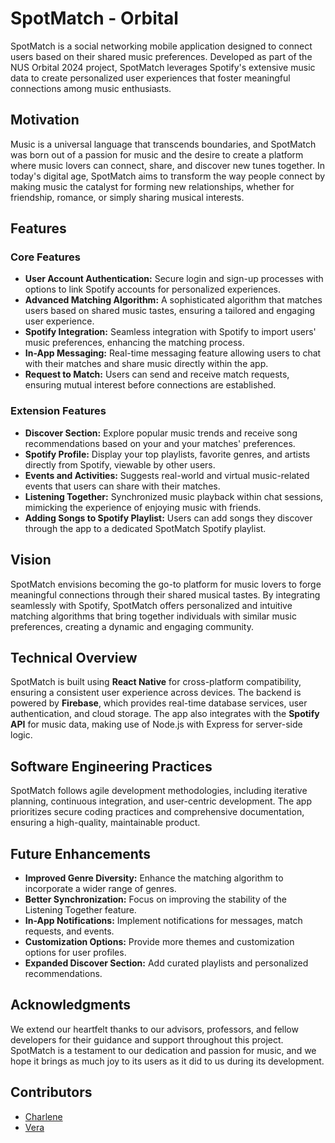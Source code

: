# SpotMatch - Orbital

SpotMatch is a social networking mobile application designed to connect users based on their shared music preferences. Developed as part of the NUS Orbital 2024 project, SpotMatch leverages Spotify's extensive music data to create personalized user experiences that foster meaningful connections among music enthusiasts.

## Motivation

Music is a universal language that transcends boundaries, and SpotMatch was born out of a passion for music and the desire to create a platform where music lovers can connect, share, and discover new tunes together. In today's digital age, SpotMatch aims to transform the way people connect by making music the catalyst for forming new relationships, whether for friendship, romance, or simply sharing musical interests.

## Features

### Core Features
- **User Account Authentication:** Secure login and sign-up processes with options to link Spotify accounts for personalized experiences.
- **Advanced Matching Algorithm:** A sophisticated algorithm that matches users based on shared music tastes, ensuring a tailored and engaging user experience.
- **Spotify Integration:** Seamless integration with Spotify to import users' music preferences, enhancing the matching process.
- **In-App Messaging:** Real-time messaging feature allowing users to chat with their matches and share music directly within the app.
- **Request to Match:** Users can send and receive match requests, ensuring mutual interest before connections are established.

### Extension Features
- **Discover Section:** Explore popular music trends and receive song recommendations based on your and your matches' preferences.
- **Spotify Profile:** Display your top playlists, favorite genres, and artists directly from Spotify, viewable by other users.
- **Events and Activities:** Suggests real-world and virtual music-related events that users can share with their matches.
- **Listening Together:** Synchronized music playback within chat sessions, mimicking the experience of enjoying music with friends.
- **Adding Songs to Spotify Playlist:** Users can add songs they discover through the app to a dedicated SpotMatch Spotify playlist.

## Vision

SpotMatch envisions becoming the go-to platform for music lovers to forge meaningful connections through their shared musical tastes. By integrating seamlessly with Spotify, SpotMatch offers personalized and intuitive matching algorithms that bring together individuals with similar music preferences, creating a dynamic and engaging community.

## Technical Overview

SpotMatch is built using **React Native** for cross-platform compatibility, ensuring a consistent user experience across devices. The backend is powered by **Firebase**, which provides real-time database services, user authentication, and cloud storage. The app also integrates with the **Spotify API** for music data, making use of Node.js with Express for server-side logic.

## Software Engineering Practices

SpotMatch follows agile development methodologies, including iterative planning, continuous integration, and user-centric development. The app prioritizes secure coding practices and comprehensive documentation, ensuring a high-quality, maintainable product.

## Future Enhancements

- **Improved Genre Diversity:** Enhance the matching algorithm to incorporate a wider range of genres.
- **Better Synchronization:** Focus on improving the stability of the Listening Together feature.
- **In-App Notifications:** Implement notifications for messages, match requests, and events.
- **Customization Options:** Provide more themes and customization options for user profiles.
- **Expanded Discover Section:** Add curated playlists and personalized recommendations.

## Acknowledgments

We extend our heartfelt thanks to our advisors, professors, and fellow developers for their guidance and support throughout this project. SpotMatch is a testament to our dedication and passion for music, and we hope it brings as much joy to its users as it did to us during its development.

## Contributors

- [Charlene](https://github.com/charlenetcy)
- [Vera](https://github.com/verakohh)

